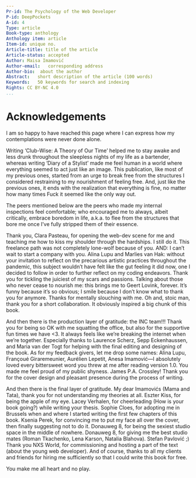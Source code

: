 ```yaml
---
Pr-id: The Psychology of the Web Developer 
P-id: DeepPockets
A-id: 4
Type: article
Book-type: anthology
Anthology item: article
Item-id: unique no.
Article-title: title of the article
Article-status: accepted
Author: Maisa Imamović
Author-email:   corresponding address
Author-bio:  about the author
Abstract:   short description of the article (100 words)
Keywords:   50 keywords for search and indexing
Rights: CC BY-NC 4.0
...
```


# Acknowledgements

I am so happy to have reached this page where I can express how my contemplations were never done alone.

Writing ‘Club-Wise: A Theory of Our Time’ helped me to stay awake and less drunk throughout the sleepless nights of my life as a bartender, whereas writing ‘Diary of a Stylist’ made me feel human in a world where everything seemed to act just like an image. This publication, like most of my previous ones, started from an urge to break free from the structures I considered restraining to my nourishment of feeling free. And, just like the previous ones, it ends with the realization that everything is fine, no matter how many times Fuck it seemed like the only way out.

The peers mentioned below are the peers who made my internal inspections feel comfortable; who encouraged me to always, albeit critically, embrace boredom in life, a.k.a. to flee from the structures that bore me once I’ve fully stripped them of their essence.   

Thank you, Clara Pasteau, for opening the web-dev scene for me and teaching me how to kiss my shoulder through the hardships. I still do it. This freelance path was not completely lone-wolf because of you. AND: I can’t wait to start a company with you. Alina Lupu and Marlies van Hak: without your invitation to reflect on the precarious artistic practices throughout the pandemic, this subject wouldn’t have felt like the gut feeling it did now, one I decided to follow in order to further reflect on my coding endeavors. Thank you for tickling the juiciest of my scars and passions. Talking about those who never cease to nourish me: this brings me to Geert Lovink, forever. It’s funny because it’s so obvious; I smile because I don’t know what to thank you for anymore. Thanks for mentally slouching with me. Oh and, stoic man, thank you for a short collaboration. It obviously inspired a big chunk of this book. 

And then there is the production layer of gratitude: the INC team!!! Thank you for being so OK with me squatting the office, but also for the supportive fun times we have <3. It always feels like we’re breaking the internet when we’re together. Especially thanks to Laurence Scherz, Sepp Eckenhaussen, and Maria van der Togt for helping with the final editing and designing of the book. As for my feedback givers, let me drop some names: Alina Lupu, Françoué Giraremeunier, Aurélien Lepetit, Anesa Imamović—I absolutely loved every bittersweet word you threw at me after reading version 1.0. You made me feel proud of my public shyness. James P.A. Crossley! Thank you for the cover design and pleasant presence during the process of writing. 

And then there is the final layer of gratitude. My dear Imamovićs (Mama and Tata), thank you for not understanding my theories at all. Eszter Kiss, for being the apple of my eye. Lacey Verhalen, for cheerleading (How is your book going?) while writing your thesis. Sophie Cloes, for adopting me in Brussels when and where I started writing the first few chapters of this book. Ksenia Perek, for convincing me to put my face all over the cover, then finally suggesting not to do it. Donauweg 8, for being the sexiest studio space in the middle of nowhere. Donauweg 8, for giving me the best studio mates (Roman Tkachenko, Lena Karson, Natalia Blahova). Stefan Pavlović ;) Thank you NXS World, for commissioning and hosting a part of the text (about the young web developer). And of course, thanks to all my clients and friends for hiring me sufficiently so that I could write this book for free.

You make me all heart and no play. 
